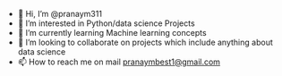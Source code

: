- 👋 Hi, I’m @pranaym311
- 👀 I’m interested in Python/data science Projects
- 🌱 I’m currently learning Machine learning concepts
- 💞️ I’m looking to collaborate on projects which include anything about data science
- 📫 How to reach me on mail pranaymbest1@gmail.com

<!---
pranaym311/pranaym311 is a ✨ special ✨ repository because its `README.md` (this file) appears on your GitHub profile.
You can click the Preview link to take a look at your changes.
--->
